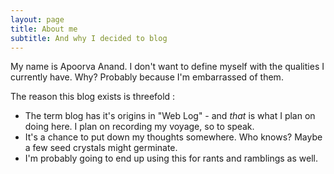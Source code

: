 ```yaml
---
layout: page
title: About me
subtitle: And why I decided to blog
---
```


My name is Apoorva Anand. I don't want to define myself with the qualities I currently have. Why? Probably because I'm embarrassed of them. 

The reason this blog exists is threefold : 
* The term blog has it's origins in "Web Log" - and _that_ is what I plan on doing here. I plan on recording my voyage, so to speak. 
* It's a chance to put down my thoughts somewhere. Who knows? Maybe a few seed crystals might germinate. 
* I'm probably going to end up using this for rants and ramblings as well. 

